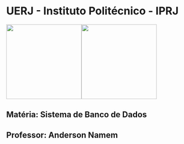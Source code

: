 # UERJ - Instituto Politécnico - IPRJ



<html>
    <style>
        div{
            width: 100%;
            display: flex;
            flex-direction: row;
        }
    </style>
    <body>
        <div class="nav">
            <img src="https://upload.wikimedia.org/wikipedia/pt/e/e2/Logo_uerj_cor.gif" width="200"/>
            <img src="https://upload.wikimedia.org/wikipedia/commons/9/9b/Logo-iprj.png" width="200"/>
        </div>
    </body>

</html>

## Matéria: Sistema de Banco de Dados
## Professor: Anderson Namem